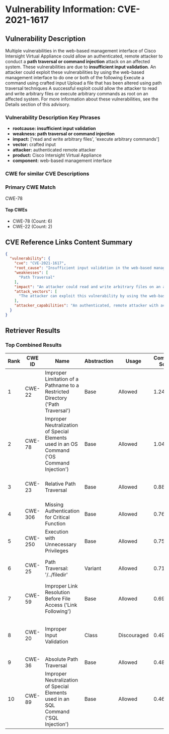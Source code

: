 # Vulnerability Information: CVE-2021-1617

## Vulnerability Description
Multiple vulnerabilities in the web-based management interface of Cisco Intersight Virtual Appliance could allow an authenticated, remote attacker to conduct a **path traversal or command injection** attack on an affected system. These vulnerabilities are due to **insufficient input validation**. An attacker could exploit these vulnerabilities by using the web-based management interface to do one or both of the following Execute a command using crafted input Upload a file that has been altered using path traversal techniques A successful exploit could allow the attacker to read and write arbitrary files or execute arbitrary commands as root on an affected system. For more information about these vulnerabilities, see the Details section of this advisory.

### Vulnerability Description Key Phrases
- **rootcause:** **insufficient input validation**
- **weakness:** **path traversal or command injection**
- **impact:** ['read and write arbitrary files', 'execute arbitrary commands']
- **vector:** crafted input
- **attacker:** authenticated remote attacker
- **product:** Cisco Intersight Virtual Appliance
- **component:** web-based management interface

### CWE for similar CVE Descriptions
### Primary CWE Match
CWE-78

#### Top CWEs
- CWE-78 (Count: 6)
- CWE-22 (Count: 2)

## CVE Reference Links Content Summary
```json
{
  "vulnerability": {
    "cve": "CVE-2021-1617",
    "root_cause": "Insufficient input validation in the web-based management interface of Cisco Intersight Virtual Appliance.",
    "weaknesses": [
      "Path Traversal"
    ],
    "impact": "An attacker could read and write arbitrary files on an affected system.",
    "attack_vectors": [
      "The attacker can exploit this vulnerability by using the web-based management interface to upload a file that has been altered using path traversal techniques."
    ],
    "attacker_capabilities": "An authenticated, remote attacker with access to the web-based management interface is required."
  }
}
```

## Retriever Results

### Top Combined Results

| Rank | CWE ID | Name | Abstraction | Usage | Combined Score | Retrievers | Individual Scores |
|------|--------|------|-------------|-------|---------------|------------|-------------------|
| 1 | CWE-22 | Improper Limitation of a Pathname to a Restricted Directory ('Path Traversal') | Base | Allowed | 1.2416 | dense, sparse, graph | dense: 0.634, sparse: 0.991, graph: 1.000 |
| 2 | CWE-78 | Improper Neutralization of Special Elements used in an OS Command ('OS Command Injection') | Base | Allowed | 1.0400 | dense, sparse, graph | dense: 0.636, sparse: 0.884, graph: 0.606 |
| 3 | CWE-23 | Relative Path Traversal | Base | Allowed | 0.8874 | sparse, graph | sparse: 1.000, graph: 0.882 |
| 4 | CWE-306 | Missing Authentication for Critical Function | Base | Allowed | 0.7628 | dense, sparse | dense: 0.608, sparse: 0.802 |
| 5 | CWE-250 | Execution with Unnecessary Privileges | Base | Allowed | 0.7543 | dense, sparse | dense: 0.594, sparse: 0.799 |
| 6 | CWE-25 | Path Traversal: '/../filedir' | Variant | Allowed | 0.7123 | sparse, graph | sparse: 0.866, graph: 0.772 |
| 7 | CWE-59 | Improper Link Resolution Before File Access ('Link Following') | Base | Allowed | 0.6961 | sparse, graph | sparse: 0.822, graph: 0.631 |
| 8 | CWE-20 | Improper Input Validation | Class | Discouraged | 0.4950 | dense, sparse, graph | dense: 0.625, sparse: 0.989, graph: 0.636 |
| 9 | CWE-36 | Absolute Path Traversal | Base | Allowed | 0.4837 | sparse | sparse: 0.846 |
| 10 | CWE-89 | Improper Neutralization of Special Elements used in an SQL Command ('SQL Injection') | Base | Allowed | 0.4624 | sparse | sparse: 0.808 |

